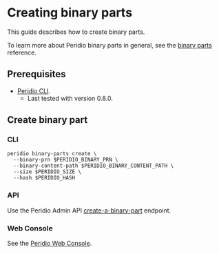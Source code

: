 # Creating binary parts

This guide describes how to create binary parts.

To learn more about Peridio binary parts in general, see the [binary parts](/platform/reference/binary-parts) reference.

## Prerequisites

- [Peridio CLI](https://github.com/peridio/morel/releases).
  - Last tested with version 0.8.0.

## Create binary part

### CLI

```console
peridio binary-parts create \
  --binary-prn $PERIDIO_BINARY_PRN \
  --binary-content-path $PERIDIO_BINARY_CONTENT_PATH \
  --size $PERIDIO_SIZE \
  --hash $PERIDIO_HASH
```

### API

Use the Peridio Admin API [create-a-binary-part](/admin-api#binary-parts/operation/create-a-binary-part) endpoint.

### Web Console

See the [Peridio Web Console](https://console.peridio.com).

